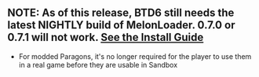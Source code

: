 ## NOTE: As of this release, BTD6 still needs the latest NIGHTLY build of MelonLoader. 0.7.0 or 0.7.1 will not work. [See the Install Guide](https://gurrenm3.github.io/BTD-Mod-Helper/wiki/Install-Guide)
<!--Mod Browser Message Start-->
- For modded Paragons, it's no longer required for the player to use them in a real game before they are usable in Sandbox